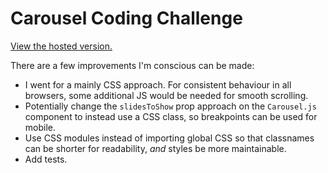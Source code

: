# Carousel Coding Challenge

[View the hosted version.](https://dlevs.github.io/carousel-challenge/build)

There are a few improvements I'm conscious can be made:

- I went for a mainly CSS approach. For consistent behaviour in all browsers, some additional JS would be needed for smooth scrolling.
- Potentially change the `slidesToShow` prop approach on the `Carousel.js` component to instead use a CSS class, so breakpoints can be used for mobile.
- Use CSS modules instead of importing global CSS so that classnames can be shorter for readability, _and_ styles be more maintainable.
- Add tests.
